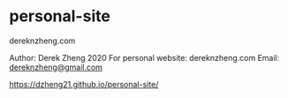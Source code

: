 # personal-site
dereknzheng.com

Author: Derek Zheng 2020
For personal website: dereknzheng.com
Email: dereknzheng@gmail.com

https://dzheng21.github.io/personal-site/
